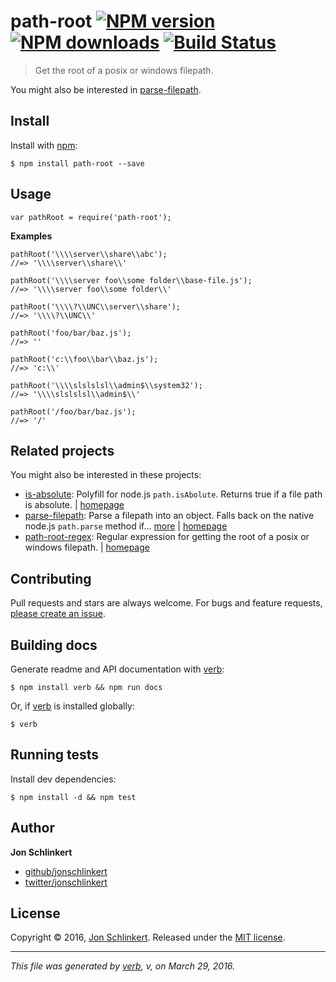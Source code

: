 <h1 id="path-root-%21npm-version-%21npm-downloads-%21build-status">path-root <a href="https://www.npmjs.com/package/path-root"><img src="https://img.shields.io/npm/v/path-root.svg?style=flat" alt="NPM version" /></a> <a href="https://npmjs.org/package/path-root"><img src="https://img.shields.io/npm/dm/path-root.svg?style=flat" alt="NPM downloads" /></a> <a href="https://travis-ci.org/jonschlinkert/path-root"><img src="https://img.shields.io/travis/jonschlinkert/path-root.svg?style=flat" alt="Build Status" /></a></h1>

<blockquote>
  <p>Get the root of a posix or windows filepath.</p>
</blockquote>

<p>You might also be interested in <a href="https://github.com/jonschlinkert/parse-filepath">parse-filepath</a>.</p>

<h2 id="install">Install</h2>

<p>Install with <a href="https://www.npmjs.com/">npm</a>:</p>

<pre><code class="sh">$ npm install path-root --save
</code></pre>

<h2 id="usage">Usage</h2>

<pre><code class="js">var pathRoot = require('path-root');
</code></pre>

<p><strong>Examples</strong></p>

<pre><code class="js">pathRoot('\\\\server\\share\\abc');
//=&gt; '\\\\server\\share\\'

pathRoot('\\\\server foo\\some folder\\base-file.js');
//=&gt; '\\\\server foo\\some folder\\'

pathRoot('\\\\?\\UNC\\server\\share');
//=&gt; '\\\\?\\UNC\\'

pathRoot('foo/bar/baz.js');
//=&gt; ''

pathRoot('c:\\foo\\bar\\baz.js');
//=&gt; 'c:\\'

pathRoot('\\\\slslslsl\\admin$\\system32');
//=&gt; '\\\\slslslsl\\admin$\\'

pathRoot('/foo/bar/baz.js');
//=&gt; '/'
</code></pre>

<h2 id="related-projects">Related projects</h2>

<p>You might also be interested in these projects:</p>

<ul>
<li><a href="https://www.npmjs.com/package/is-absolute">is-absolute</a>: Polyfill for node.js <code>path.isAbolute</code>. Returns true if a file path is absolute. | <a href="https://github.com/jonschlinkert/is-absolute">homepage</a></li>
<li><a href="https://www.npmjs.com/package/parse-filepath">parse-filepath</a>: Parse a filepath into an object. Falls back on the native node.js <code>path.parse</code> method if… <a href="https://www.npmjs.com/package/parse-filepath">more</a> | <a href="https://github.com/jonschlinkert/parse-filepath">homepage</a></li>
<li><a href="https://www.npmjs.com/package/path-root-regex">path-root-regex</a>: Regular expression for getting the root of a posix or windows filepath. | <a href="https://github.com/regexhq/path-root-regex">homepage</a></li>
</ul>

<h2 id="contributing">Contributing</h2>

<p>Pull requests and stars are always welcome. For bugs and feature requests, <a href="https://github.com/jonschlinkert/path-root/issues/new">please create an issue</a>.</p>

<h2 id="building-docs">Building docs</h2>

<p>Generate readme and API documentation with <a href="https://github.com/verbose/verb">verb</a>:</p>

<pre><code class="sh">$ npm install verb &amp;&amp; npm run docs
</code></pre>

<p>Or, if <a href="https://github.com/verbose/verb">verb</a> is installed globally:</p>

<pre><code class="sh">$ verb
</code></pre>

<h2 id="running-tests">Running tests</h2>

<p>Install dev dependencies:</p>

<pre><code class="sh">$ npm install -d &amp;&amp; npm test
</code></pre>

<h2 id="author">Author</h2>

<p><strong>Jon Schlinkert</strong></p>

<ul>
<li><a href="https://github.com/jonschlinkert">github/jonschlinkert</a></li>
<li><a href="http://twitter.com/jonschlinkert">twitter/jonschlinkert</a></li>
</ul>

<h2 id="license">License</h2>

<p>Copyright © 2016, <a href="https://github.com/jonschlinkert">Jon Schlinkert</a>.
Released under the <a href="https://github.com/jonschlinkert/path-root/blob/master/LICENSE">MIT license</a>.</p>

<hr />

<p><em>This file was generated by <a href="https://github.com/verbose/verb">verb</a>, v, on March 29, 2016.</em></p>
